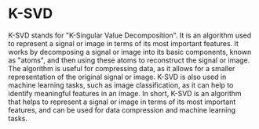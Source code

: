 # K-SVD

K-SVD stands for "K-Singular Value Decomposition". It is an algorithm used to represent a signal or image in terms of its most important features. It works by decomposing a signal or image into its basic components, known as "atoms", and then using these atoms to reconstruct the signal or image. The algorithm is useful for compressing data, as it allows for a smaller representation of the original signal or image. K-SVD is also used in machine learning tasks, such as image classification, as it can help to identify meaningful features in an image. In short, K-SVD is an algorithm that helps to represent a signal or image in terms of its most important features, and can be used for data compression and machine learning tasks.
